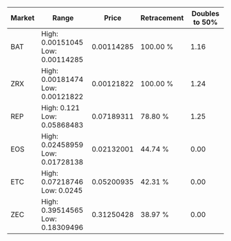 | Market | Range | Price| Retracement | Doubles to 50% |
| --- | --- | --- | --- | --- |
| BAT | High: 0.00151045<br />Low: 0.00114285 | 0.00114285 | 100.00 % | 1.16 |
| ZRX | High: 0.00181474<br />Low: 0.00121822 | 0.00121822 | 100.00 % | 1.24 |
| REP | High: 0.121<br />Low: 0.05868483 | 0.07189311 | 78.80 % | 1.25 |
| EOS | High: 0.02458959<br />Low: 0.01728138 | 0.02132001 | 44.74 % | 0.00 |
| ETC | High: 0.07218746<br />Low: 0.0245 | 0.05200935 | 42.31 % | 0.00 |
| ZEC | High: 0.39514565<br />Low: 0.18309496 | 0.31250428 | 38.97 % | 0.00 |
